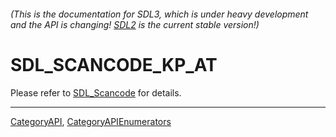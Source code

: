 ###### (This is the documentation for SDL3, which is under heavy development and the API is changing! [SDL2](https://wiki.libsdl.org/SDL2/) is the current stable version!)
# SDL_SCANCODE_KP_AT

Please refer to [SDL_Scancode](SDL_Scancode) for details.

----
[CategoryAPI](CategoryAPI), [CategoryAPIEnumerators](CategoryAPIEnumerators)

